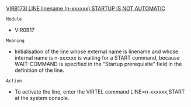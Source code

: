 [VIRB173I LINE linename (n-xxxxxx) STARTUP IS NOT AUTOMATIC](https://virtel.readthedocs.io/en/latest/manuals/virtel/Virtel459MG/messages.html?highlight=VIRB173I#VIRB173I)

`Module`
- VIR0B17

`Meaning`
- Initialisation of the line whose external name is linename and whose internal name is n-xxxxxx is waiting for a START command, because WAIT-COMMAND is specified in the “Startup prerequisite” field in the definition of the line.

`Action`
- To activate the line, enter the VIRTEL command LINE=n-xxxxxx,START at the system console.
